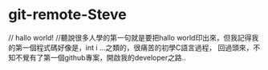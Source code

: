 # git-remote-Steve
// hallo world!
//聽說很多人學的第一句就是要把hallo world印出來，但我記得我的第一個程式碼好像是，int i ...之類的，很痛苦的初學C語言過程，
回過頭來，不知不覺有了第一個github專案，開啟我的developer之路..

